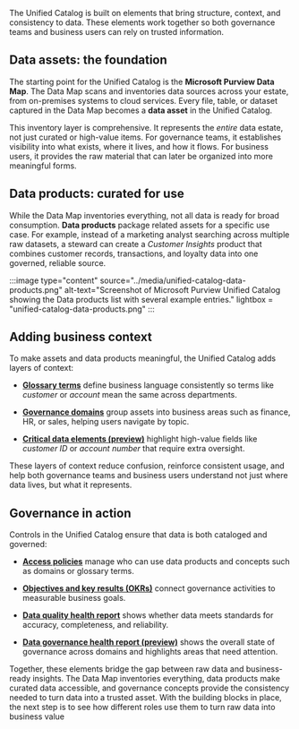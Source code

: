 The Unified Catalog is built on elements that bring structure, context, and consistency to data. These elements work together so both governance teams and business users can rely on trusted information.

## Data assets: the foundation

The starting point for the Unified Catalog is the **Microsoft Purview Data Map**. The Data Map scans and inventories data sources across your estate, from on-premises systems to cloud services. Every file, table, or dataset captured in the Data Map becomes a **data asset** in the Unified Catalog.

This inventory layer is comprehensive. It represents the _entire_ data estate, not just curated or high-value items. For governance teams, it establishes visibility into what exists, where it lives, and how it flows. For business users, it provides the raw material that can later be organized into more meaningful forms.

## Data products: curated for use

While the Data Map inventories everything, not all data is ready for broad consumption. **Data products** package related assets for a specific use case. For example, instead of a marketing analyst searching across multiple raw datasets, a steward can create a _Customer Insights_ product that combines customer records, transactions, and loyalty data into one governed, reliable source.

:::image type="content" source="../media/unified-catalog-data-products.png" alt-text="Screenshot of Microsoft Purview Unified Catalog showing the Data products list with several example entries."  lightbox = "unified-catalog-data-products.png" :::

## Adding business context

To make assets and data products meaningful, the Unified Catalog adds layers of context:

- **[Glossary terms](/purview/unified-catalog-glossary-terms)** define business language consistently so terms like _customer_ or _account_ mean the same across departments.

- **[Governance domains](/purview/unified-catalog-governance-domains)** group assets into business areas such as finance, HR, or sales, helping users navigate by topic.

- **[Critical data elements (preview)](/purview/unified-catalog-critical-data-elements)** highlight high-value fields like _customer ID_ or _account number_ that require extra oversight.

These layers of context reduce confusion, reinforce consistent usage, and help both governance teams and business users understand not just where data lives, but what it represents.

## Governance in action

Controls in the Unified Catalog ensure that data is both cataloged and governed:

- **[Access policies](/purview/unified-catalog-data-product-access-policies)** manage who can use data products and concepts such as domains or glossary terms.

- **[Objectives and key results (OKRs)](/purview/unified-catalog-okrs)** connect governance activities to measurable business goals.

- **[Data quality health report](/purview/unified-catalog-reports-data-quality-health)** shows whether data meets standards for accuracy, completeness, and reliability.

- **[Data governance health report (preview)](/purview/unified-catalog-reports-data-governance)** shows the overall state of governance across domains and highlights areas that need attention.

Together, these elements bridge the gap between raw data and business-ready insights. The Data Map inventories everything, data products make curated data accessible, and governance concepts provide the consistency needed to turn data into a trusted asset. With the building blocks in place, the next step is to see how different roles use them to turn raw data into business value
